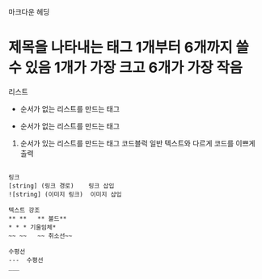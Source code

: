 마크다운
헤딩
#	제목을 나타내는 태그 1개부터 6개까지 쓸 수 있음 1개가 가장 크고 6개가 가장 작음
리스트
*	순서가 없는 리스트를 만드는 태그
-	순서가 없는 리스트를 만드는 태그
1.	순서가 있는 리스트를 만드는 태그
코드블럭
일반 텍스트와 다르게 코드를 이쁘게 출력

```	코드블럭 삽입

링크
[string] (링크 경로)	링크 삽입
![string] (이미지 링크)	이미지 삽입

텍스트 강조
** **	** 볼드**
* *	* 기울임체*
~~ ~~	~~ 취소선~~ 

수평선
---	 수평선
___	

